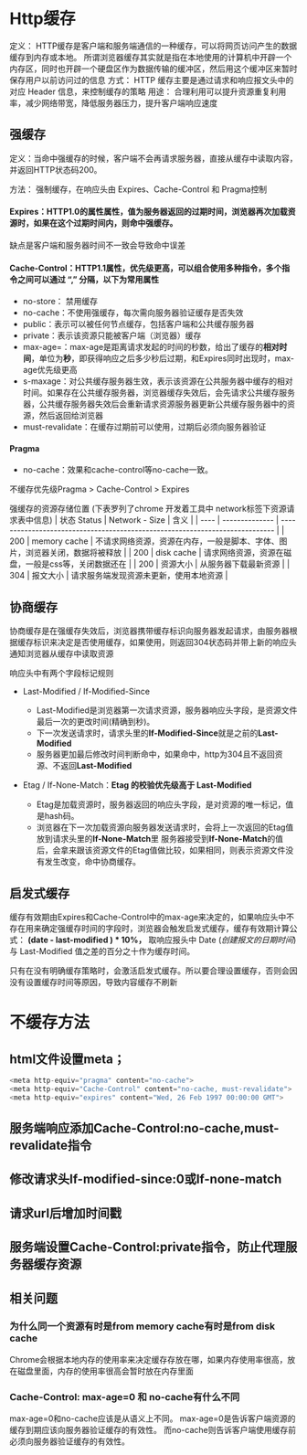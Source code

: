 # Http缓存

定义：
HTTP缓存是客户端和服务端通信的一种缓存，可以将网页访问产生的数据缓存到内存或本地。
所谓浏览器缓存其实就是指在本地使用的计算机中开辟一个内存区，同时也开辟一个硬盘区作为数据传输的缓冲区，然后用这个缓冲区来暂时保存用户以前访问过的信息
方式：
HTTP 缓存主要是通过请求和响应报文头中的对应 Header 信息，来控制缓存的策略
用途：
合理利用可以提升资源重复利用率，减少网络带宽，降低服务器压力，提升客户端响应速度

## 强缓存

定义：当命中强缓存的时候，客户端不会再请求服务器，直接从缓存中读取内容，并返回HTTP状态码200。

方法：
强制缓存，在响应头由 Expires、Cache-Control 和 Pragma控制

#### Expires：HTTP1.0的属性属性，值为服务器返回的过期时间，浏览器再次加载资源时，如果在这个过期时间内，则命中强缓存。

缺点是客户端和服务器时间不一致会导致命中误差

#### Cache-Control：HTTP1.1属性，优先级更高，可以组合使用多种指令，多个指令之间可以通过 “,” 分隔，以下为常用属性

- no-store： 禁用缓存
- no-cache：不使用强缓存，每次需向服务器验证缓存是否失效
- public：表示可以被任何节点缓存，包括客户端和公共缓存服务器
- private：表示该资源只能被客户端（浏览器）缓存
- max-age=：max-age是距离请求发起的时间的秒数，给出了缓存的**相对时间**，单位为**秒**，即获得响应之后多少秒后过期，和Expires同时出现时，max-age优先级更高
- s-maxage：对公共缓存服务器生效，表示该资源在公共服务器中缓存的相对时间。如果存在公共缓存服务器，浏览器缓存失效后，会先请求公共缓存服务器，公共缓存服务器失效后会重新请求资源服务器更新公共缓存服务器中的资源，然后返回给浏览器
- must-revalidate：在缓存过期前可以使用，过期后必须向服务器验证

#### Pragma

- no-cache：效果和cache-control等no-cache一致。

不缓存优先级Pragma > Cache-Control > Expires

强缓存的资源存储位置
(下表罗列了chrome 开发着工具中 network标签下资源请求表中信息)
| 状态 Status | Network - Size | 含义 |
| ---- | -------------- | ---------------------------------------------------------------------------- |
| 200 | memory cache | 不请求网络资源，资源在内存，一般是脚本、字体、图片，浏览器关闭，数据将被释放 |
| 200 | disk cache | 请求网络资源，资源在磁盘，一般是css等，关闭数据还在 |
| 200 | 资源大小 | 从服务器下载最新资源 |
| 304 | 报文大小 | 请求服务端发现资源未更新，使用本地资源 |

## 协商缓存

协商缓存是在强缓存失效后，浏览器携带缓存标识向服务器发起请求，由服务器根据缓存标识来决定是否使用缓存，如果使用，则返回304状态码并带上新的响应头通知浏览器从缓存中读取资源

响应头中有两个字段标记规则

- Last-Modified / If-Modified-Since

  - Last-Modified是浏览器第一次请求资源，服务器响应头字段，是资源文件最后一次的更改时间(精确到秒)。
  - 下一次发送请求时，请求头里的**If-Modified-Since**就是之前的**Last-Modified**
  - 服务器更加最后修改时间判断命中，如果命中，http为304且不返回资源、不返回**Last-Modified**

- Etag / If-None-Match：**Etag 的校验优先级高于 Last-Modified**

  - Etag是加载资源时，服务器返回的响应头字段，是对资源的唯一标记，值是hash码。
  - 浏览器在下一次加载资源向服务器发送请求时，会将上一次返回的Etag值放到请求头里的**If-None-Match**里
    服务器接受到**If-None-Match**的值后，会拿来跟该资源文件的Etag值做比较，如果相同，则表示资源文件没有发生改变，命中协商缓存。

## 启发式缓存

缓存有效期由Expires和Cache-Control中的max-age来决定的，如果响应头中不存在用来确定强缓存时间的字段时，浏览器会触发启发式缓存，缓存有效期计算公式：
**(date - last-modified ) \* 10%，**
取响应报头中 Date (_创建报文的日期时间_) 与 Last-Modified 值之差的百分之十作为缓存时间。

只有在没有明确缓存策略时，会激活启发式缓存。所以要合理设置缓存，否则会因没有设置缓存时间等原因，导致内容缓存不刷新

# 不缓存方法

## html文件设置meta；

```javascript
<meta http-equiv="pragma" content="no-cache">
<meta http-equiv="Cache-Control" content="no-cache, must-revalidate">
<meta http-equiv="expires" content="Wed, 26 Feb 1997 00:00:00 GMT">
```

## 服务端响应添加Cache-Control:no-cache,must-revalidate指令

## 修改请求头If-modified-since:0或If-none-match

## 请求url后增加时间戳

## 服务端设置Cache-Control:private指令，防止代理服务器缓存资源

## 相关问题

### 为什么同一个资源有时是from memory cache有时是from disk cache

Chrome会根据本地内存的使用率来决定缓存存放在哪，如果内存使用率很高，放在磁盘里面，内存的使用率很高会暂时放在内存里面

### Cache-Control: max-age=0 和 no-cache有什么不同

max-age=0和no-cache应该是从语义上不同。
max-age=0是告诉客户端资源的缓存到期应该向服务器验证缓存的有效性。
而no-cache则告诉客户端使用缓存前必须向服务器验证缓存的有效性。
